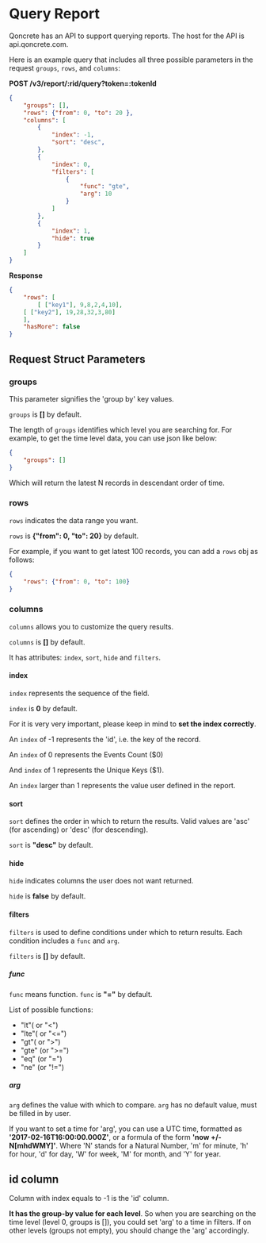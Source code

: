 # Query Report


Qoncrete has an API to support querying reports. The host for the API is api.qoncrete.com.

Here is an example query that includes all three possible parameters in the request `groups`, `rows`, and `columns`:

**POST /v3/report/:rid/query?token=:tokenId**

```json
{
    "groups": [],
    "rows": {"from": 0, "to": 20 },
    "columns": [
        {
            "index": -1,
            "sort": "desc",
        },
        {
            "index": 0,
            "filters": [
                {
                    "func": "gte",
                    "arg": 10
                }
            ]
        },
        {
            "index": 1,
            "hide": true
        }
    ]
}
```

**Response**

```json
{
    "rows": [
    	[ ["key1"], 9,8,2,4,10],
	[ ["key2"], 19,28,32,3,80]
    ],
    "hasMore": false
}
```


## Request Struct Parameters

### groups

This parameter signifies the 'group by' key values. 

`groups` is **[]** by default.

The length of `groups` identifies which level you are searching for.
For example, to get the time level data, you can use json like below:

```json
{
	"groups": []
}
```



Which will return the latest N records in descendant order of time.

### rows

`rows` indicates the data range you want. 

`rows` is **{"from": 0, "to": 20}** by default.

For example, if you want to get latest 100 records, you can add a `rows` obj as follows:

```json
{
    "rows": {"from": 0, "to": 100}
}
```

### columns

`columns` allows you to customize the query results.  

`columns` is **[]** by default.

It has attributes: `index`, `sort`, `hide` and `filters`.

#### index

`index` represents the sequence of the field. 

`index` is **0** by default. 

For it is very very important, please keep in mind to **set the index correctly**.

An `index` of -1 represents the 'id', i.e. the key of the record. 

An `index` of 0 represents the Events Count ($0) 

And `index` of 1 represents the Unique Keys ($1).

An `index` larger than 1 represents the value user defined in the report.


#### sort

`sort` defines the order in which to return the results. Valid values are 'asc' (for ascending) or 'desc' (for descending).

`sort` is **"desc"** by default.

#### hide

`hide` indicates columns the user does not want returned.

`hide` is **false** by default.

#### filters

`filters` is used to define conditions under which to return results.  Each condition includes a `func` and `arg`. 

`filters` is **[]** by default.

##### func

`func` means function.
`func` is **"="** by default.

List of possible functions:
* "lt"( or "<")
* "lte"( or "<=") 
* "gt"( or ">") 
* "gte" (or ">=")
* "eq" (or "=")
* "ne" (or "!=")

##### arg

`arg` defines the value with which to compare.
`arg` has no default value, must be filled in by user.

If you want to set a time for 'arg', you can use a UTC time, formatted as **'2017-02-16T16:00:00.000Z'**, or a formula of the form **'now +/-N[mhdWMY]'**. Where 'N' stands for a Natural Number, 'm' for minute, 'h'  for hour, 'd' for day, 'W' for week, 'M' for month, and 'Y' for year.



## id column

Column with index equals to -1 is the 'id' column. 

**It has the group-by value for each level**. So when you are searching on the time level (level 0, groups is []), you could set 'arg' to a time in filters.  If on other levels (groups not empty), you should change the 'arg' accordingly. 

